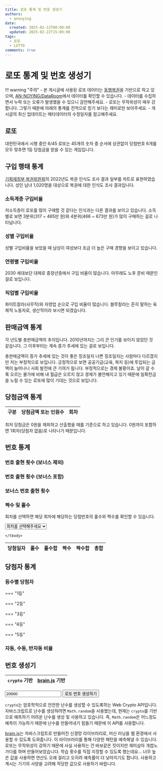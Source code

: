 ```yaml
---
title: 로또 통계 및 번호 생성기
authors:
  - annoying
date: 
  created: 2025-02-12T00:00:00
  updated: 2025-02-22T15:09:00
tags:
  - 로또
  - LOTTO
comments: true
---
```


<!-- more -->

<script defer src="//cdn.jsdelivr.net/npm/chart.js/dist/chart.umd.min.js"></script>
<script defer src="//unpkg.com/brain.js"></script>
<script>
    // 전역 변수
    lottoData = [];
    
    // CSV 데이터 불러오기 함수
    async function fetchCSV() {
        const url = "https://cdn.jsdelivr.net/gh/AN-NOYING/DataRoom@latest/Blog/Analysis/lotto.csv";

        try {
            const response = await fetch(url);
            const csvText = await response.text();

            // 줄 단위 나눔
            const rows = csvText.trim().split("\n");
            
            // 첫 번째 줄(헤더) 추출
            const headers = rows[0].split(",").map(header => header.trim());

            // 데이터 행 처리
            lottoData = rows.slice(1).map(row => {
                const values = row.split(",");
                return headers.reduce((obj, key, index) => {
                    obj[key] = values[index]?.trim();
                    return obj;
                }, {});
            });

            console.log("CSV 데이터 불러오기 성공");
        } catch (error) {
            console.error("CSV 데이터 불러오기 실패: ", error);
        }
    }
    fetchCSV();
</script>

# 로또 통계 및 번호 생성기

!!! warning "주의"
    - 본 게시글에 사용된 로또 데이터는 [동행복권](https://dhlottery.co.kr/common.do?method=main "동행복권")을 기반으로 하고 있으며, [AN-NOYING/DataRoom](https://github.com/AN-NOYING/DataRoom)에서 데이터를 확인할 수 있습니다.
    - 데이터를 수집하면서 누락 또는 오류가 발생했을 수 있으니 감안해주세요.
    - 로또는 무작위성이 매우 강합니다. 그렇기 때문에 아래의 통계를 전적으로 믿기 보다는 재미로만 보아주세요.
    - 게시글의 최신 업데이트는 메타데이터의 수정일자를 참고해주세요.

## 로또

대한민국에서 시행 중인 6/45 로또는 45개의 숫자 중 순서에 상관없이 당첨번호 6개를 모두 맞추면 1등 당첨금을 받을 수 있는 게임입니다.

## 구입 행태 통계

[기획재정부 복권위원회](http://bokgwon.go.kr/post/postView.do?boardSeq=6&category=&pageNum=3&seq=7823 "기획재정부 복권위원회")의 2022년도 복권 인식도 조사 결과 일부를 차트로 표현하였습니다. 성인 남녀 1,020명을 대상으로 복권에 대한 인식도 조사 결과입니다.

### 소득계층 구입비율
<canvas id="lotto-1"></canvas>
<script>
    document.addEventListener('DOMContentLoaded', () => {
        if (lottoData.length === 0) return;
        if (!Chart) return;

        const canvas = document.getElementById('lotto-1');
        if (canvas) {
            new Chart(canvas, {
                type: 'bar',
                data: {
                    labels: [ '1분위', '2분위', '3분위', '4분위', '5분위', '기타' ],
                    datasets: [
                        {
                            label: '2021년',
                            data: [
                                2.2,
                                8.7,
                                29.6,
                                40.1,
                                7.5,
                                11.9
                            ]
                        },
                        {
                            label: '2022년',
                            data: [
                                3.3,
                                17.7,
                                26.5,
                                39.0,
                                10.9,
                                2.6
                            ]
                        },
                    ]
                }
            });
        }
    });
</script>

저소득층이 로또를 많이 구매할 것 같다는 인식과는 다른 결과를 보이고 있습니다. 소득별로 보면 3분위(317 ~ 465만 원)와 4분위(466 ~ 673만 원)가 많이 구매하는 걸로 나타납니다.

### 성별 구입비율
<canvas id="lotto-2"></canvas>
<script>
    document.addEventListener('DOMContentLoaded', () => {
        if (lottoData.length === 0) return;
        if (!Chart) return;

        const canvas = document.getElementById('lotto-2');
        if (canvas) {
            new Chart(canvas, {
                type: 'bar',
                data: {
                    labels: [ '남성', '여성' ],
                    datasets: [
                        {
                            label: '2021',
                            data: [ 
                                56.8,
                                43.2
                            ]
                        },
                        {
                            label: '2022',
                            data: [
                                55.2,
                                44.8,
                            ]
                        },
                    ]
                }
            });
        }
    });
</script>

성별 구입비율을 보았을 때 남성이 여성보다 조금 더 높은 구매 경향을 보이고 있습니다.

### 연령별 구입비율
<canvas id="lotto-3"></canvas>
<script>
    document.addEventListener('DOMContentLoaded', () => {
        if (lottoData.length === 0) return;
        if (!Chart) return;

        const canvas = document.getElementById('lotto-3');
        if (canvas) {
            new Chart(canvas, {
                type: 'bar',
                data: {
                    labels: [ '20대', '30대', '40대', '50대', '60세 이상' ],
                    datasets: [
                        {
                            label: '2021년',
                            data: [
                                14.4,
                                16.2,
                                22.5,
                                21.5,
                                25.4,
                            ]
                        },
                        {
                            label: '2022년',
                            data: [
                                12.8,
                                15.2,
                                22.1,
                                22.5,
                                27.4,
                            ]
                        },
                    ]
                }
            });
        }
    });
</script>

2030 세대보단 대체로 중장년층에서 구입 비율이 많습니다. 아무래도 노후 준비 때문인 걸로 보입니다.

### 직업별 구입비율
<canvas id="lotto-4"></canvas>
<script>
    document.addEventListener('DOMContentLoaded', () => {
        if (lottoData.length === 0) return;
        if (!Chart) return;

        const canvas = document.getElementById('lotto-4');
        if (canvas) {
            new Chart(canvas, {
                type: 'bar',
                data: {
                    labels: [ '농/임/어업', '자영업', '블루칼라', '화이트칼라', '가정주부', '학생', '무직/기타' ],
                    datasets: [
                        {
                            label: '2021년',
                            data: [
                                1.4,
                                19.0,
                                20.3,
                                34.5,
                                16.4,
                                4.2,
                                4.2,
                            ]
                        },
                        {
                            label: '2022년',
                            data: [
                                1.0,
                                20.2,
                                17.9,
                                32.1,
                                18.9,
                                4.9,
                                5.0,
                            ]
                        },
                    ]
                }
            });
        }
    });
</script>

화이트칼라(사무직)와 자영업 순으로 구입 비율이 많습니다. 블루칼라는 흔히 말하는 육체적 노동자로, 생산직이라 보시면 되겠습니다.

## 판매금액 통계
<canvas id="lotto-5"></canvas>

각 년도별 총판매금액의 추이입니다. 2010년까지는 그리 큰 인기를 보이지 않았던 것 같습니다. 그 이후부터는 계속 증가 추세에 있는 걸로 보입니다.

총판매금액이 증가 추세에 있는 것이 좋은 징조일지 나쁜 징조일지는 사람마다 다르겠지만 저는 부정적으로 보입니다. 긍정적으로 보면 공공기금(교육, 복지 등)에 투입되는 금액이 늘어나니 사회 발전에 큰 기여가 됩니다. 부정적으로는 경제 불황이죠. 날이 갈 수록 오르는 물가에 비해 내 월급은 오르지 않고 경제가 불안해지고 있기 때문에 일확천금을 노릴 수 있는 로또에 많이 기대는 것으로 보입니다.

<script>
    document.addEventListener('DOMContentLoaded', () => {
        if (lottoData.length === 0) return;
        if (!Chart) return;

        const canvas = document.getElementById('lotto-5');
        if (canvas) {
            const numberOfYears = new Date().getFullYear() - (2002 - 1);        // 연도의 수
            let yearTotalArr = Array(numberOfYears).fill(0);                    // 연도별 총판매금액 배열

            // 연도별 총판매금액 산출
            for (let i = 0; i < lottoData.length; ++i) {
                const idx = new Date(lottoData[i]['date']).getFullYear() - 2002;
                yearTotalArr[idx] += parseInt(lottoData[i]['total'], 10);
            }

            // 차트
            new Chart(canvas, {
                type: 'bar',
                data: {
                    labels: Array.from({ length: numberOfYears }, (_, i) => (2002 + i).toString()),
                    datasets: [{ 
                        data: yearTotalArr,
                    }]
                },
                options: {
                    responsive: true,
                    plugins: {
                        legend: { display: false }
                    }
                }
            });
        }
    });
</script>

## 당첨금액 통계

<table id="lotto-table-1">
    <thead>
        <tr>
            <th>구분</th>
            <th>당첨금액 또는 인원수</th>
            <th>회차</th>
        </tr>
    </thead>
    <tbody>
    </tbody>
</table>

<script>
    document.addEventListener('DOMContentLoaded', () => {
    if (lottoData.length === 0) return;

    // 1등 인당 최고 및 최저 당첨금과 회차
    const result = lottoData.reduce((acc, { round, '1st_winnings': winnings }) => {
        winnings = parseInt(winnings, 10);

        if (winnings > acc.maxWinnings) {
            acc.maxWinnings = winnings;
            acc.maxRound = parseInt(round, 10);
        } else if (winnings > 0 && winnings < acc.minWinnings) {
            acc.minWinnings = winnings;
            acc.minRound = parseInt(round, 10);
        }

        return acc;
    }, { maxWinnings: -Infinity, maxRound: null, minWinnings: Infinity, minRound: null });

    // 1등 최다 당첨자 수
    const result2 = lottoData.reduce((acc, { round, '1st_num': _1stnum }) => {
        _1stnum = parseInt(_1stnum, 10);

        if (_1stnum > acc._1st_num) {
            acc._1st_num = _1stnum;
            acc.round = parseInt(round, 10);
        }
        
        return acc;
    }, { _1st_num: -Infinity, round: null });

    // TBODY 업데이트
    const tbody = document.querySelector('#lotto-table-1 tbody');
    if (tbody) {
        tbody.innerHTML = `
            <tr>
                <td>1등 인당 최고 당첨금</td>
                <td>${result.maxWinnings.toLocaleString()}원</td>
                <td>${result.maxRound.toLocaleString()}회차</td>
            </tr>
            <tr>
                <td>1등 인당 최저 당첨금</td>
                <td>${result.minWinnings.toLocaleString()}원</td>
                <td>${result.minRound.toLocaleString()}회차</td>
            </tr>
            <tr>
                <td>1등 최다 당첨자 수</td>
                <td>${result2._1st_num}명</td>
                <td>${result2.round.toLocaleString()}회차</td>
            </tr>
        `;
    }
});
</script>

최저 당첨금은 0원을 제외하고 산출했을 때를 기준으로 하고 있습니다. 0원까지 포함하면 1회차(당첨자 없음)로 나타나기 때문입니다.

## 번호 통계
### 번호 출현 횟수 (보너스 제외)
<canvas id="lotto-6"></canvas>
<p id="lotto-p-1"></p>
<script>
    document.addEventListener('DOMContentLoaded', () => {
        if (lottoData.length === 0) return;
        if (!Chart) return;

        const canvas = document.getElementById('lotto-6');
        if (canvas) {
            // 45개의 요소와 각 번호별 출현 횟수 (보너스 제외)
            let freqNums = Array(45).fill(0);
            for (let i = 0; i < lottoData.length; ++i) {
                freqNums[parseInt(lottoData[i]['num1'], 10) - 1] += 1;
                freqNums[parseInt(lottoData[i]['num2'], 10) - 1] += 1;
                freqNums[parseInt(lottoData[i]['num3'], 10) - 1] += 1;
                freqNums[parseInt(lottoData[i]['num4'], 10) - 1] += 1;
                freqNums[parseInt(lottoData[i]['num5'], 10) - 1] += 1;
                freqNums[parseInt(lottoData[i]['num6'], 10) - 1] += 1;
            }

            // 차트
            new Chart(canvas, {
                type: 'bar',
                data: {
                    labels: Array.from({ length: 45 }, (_, i) => (i + 1).toString()),
                    datasets: [{
                        data: freqNums,
                        backgroundColor: Array.from({ length: 45 }, (_, i) => {
                            const num = i + 1;
                            if (num <= 10) return '#FCE38A';
                            else if (num <= 20) return '#91C8E4';
                            else if (num <= 30) return '#FF2E63';
                            else if (num <= 40) return '#526D82';
                            else return '#609966';
                        })
                    }],
                },
                options: {
                    responsive: true,
                    plugins: {
                        legend: { display: false }
                    },
                    scales: {
                        x: {
                            ticks: {
                                autoSkip: false,
                                maxRotation: 0,
                                minRotation: 0,
                                font: {
                                    size: 10
                                }
                            }
                        }
                    }
                }
            });

            // 상위 및 하위 6개
            const para = document.getElementById('lotto-p-1');
            if (para) {
                let topNum = '';
                freqNums.map((cnt, idx) => ({ number: idx + 1, cnt: cnt })).sort((a, b) => b.cnt - a.cnt).slice(0, 6).forEach(top => {
                    topNum += `${top.number}, `;
                });
                topNum = topNum.slice(0, -2);

                let bottomNum = '';
                freqNums.map((cnt, idx) => ({ number: idx + 1, cnt : cnt })).sort((a, b) => a.cnt - b.cnt).slice(0, 6).forEach(bottom => {
                    bottomNum += `${bottom.number}, `;
                });
                bottomNum = bottomNum.slice(0, -2);

                para.textContent = `보너스 번호를 제외하여 가장 많이 나온 상위 6개의 번호는 ${topNum}이고, 가장 적게 나온 하위 6개의 번호는 ${bottomNum}입니다.`;
            }
        }
    });
</script>

### 번호 출현 횟수 (보너스 포함)
<canvas id="lotto-7"></canvas>
<p id="lotto-p-2"></p>
<script>
    document.addEventListener('DOMContentLoaded', () => {
        if (lottoData.length === 0) return;
        if (!Chart) return;

        const canvas = document.getElementById('lotto-7');
        if (canvas) {
            // 45개의 요소와 각 번호별 출현 횟수
            let freqNums = Array(45).fill(0);
            for (let i = 0; i < lottoData.length; ++i) {
                freqNums[parseInt(lottoData[i]['num1'], 10) - 1] += 1;
                freqNums[parseInt(lottoData[i]['num2'], 10) - 1] += 1;
                freqNums[parseInt(lottoData[i]['num3'], 10) - 1] += 1;
                freqNums[parseInt(lottoData[i]['num4'], 10) - 1] += 1;
                freqNums[parseInt(lottoData[i]['num5'], 10) - 1] += 1;
                freqNums[parseInt(lottoData[i]['num6'], 10) - 1] += 1;
                freqNums[parseInt(lottoData[i]['bonus_num'], 10) - 1] += 1;
            }

            // 차트
            new Chart(canvas, {
                type: 'bar',
                data: {
                    labels: Array.from({ length: 45 }, (_, i) => (i + 1).toString()),
                    datasets: [{
                        data: freqNums,
                        backgroundColor: Array.from({ length: 45 }, (_, i) => {
                            const num = i + 1;
                            if (num <= 10) return '#FCE38A';
                            else if (num <= 20) return '#91C8E4';
                            else if (num <= 30) return '#FF2E63';
                            else if (num <= 40) return '#526D82';
                            else return '#609966';
                        })
                    }],
                },
                options: {
                    responsive: true,
                    plugins: {
                        legend: { display: false }
                    },
                    scales: {
                        x: {
                            ticks: {
                                autoSkip: false,
                                maxRotation: 0,
                                minRotation: 0,
                                font: {
                                    size: 10
                                }
                            }
                        }
                    }
                }
            });

            // 상위 및 하위 6개
            const para = document.getElementById('lotto-p-2');
            if (para) {
                let topNum = '';
                freqNums.map((cnt, idx) => ({ number: idx + 1, cnt: cnt })).sort((a, b) => b.cnt - a.cnt).slice(0, 6).forEach(top => {
                    topNum += `${top.number}, `;
                });
                topNum = topNum.slice(0, -2);

                let bottomNum = '';
                freqNums.map((cnt, idx) => ({ number: idx + 1, cnt : cnt })).sort((a, b) => a.cnt - b.cnt).slice(0, 6).forEach(bottom => {
                    bottomNum += `${bottom.number}, `;
                });
                bottomNum = bottomNum.slice(0, -2);

                para.textContent = `보너스 번호를 포함하여 가장 많이 나온 상위 6개의 번호는 ${topNum}이고, 가장 적게 나온 하위 6개의 번호는 ${bottomNum}입니다.`;
            }
        }
    });
</script>

### 보너스 번호 출현 횟수
<canvas id="lotto-8"></canvas>
<p id="lotto-p-3"></p>
<script>
    document.addEventListener('DOMContentLoaded', () => {
        if (lottoData.length === 0) return;
        if (!Chart) return;

        const canvas = document.getElementById('lotto-8');
        if (canvas) {
            // 45개의 요소와 각 번호별 출현 횟수
            let bonusNums = Array(45).fill(0);
            for (let i = 0; i < lottoData.length; ++i) { bonusNums[parseInt(lottoData[i]['bonus_num'], 10) - 1] += 1; }

            // 차트
            new Chart(canvas, {
                type: 'bar',
                data: {
                    labels: Array.from({ length: 45 }, (_, i) => (i + 1).toString()),
                    datasets: [{
                        data: bonusNums,
                        backgroundColor: Array.from({ length: 45 }, (_, i) => {
                            const num = i + 1;
                            if (num <= 10) return '#FCE38A';
                            else if (num <= 20) return '#91C8E4';
                            else if (num <= 30) return '#FF2E63';
                            else if (num <= 40) return '#526D82';
                            else return '#609966';
                        })
                    }],
                },
                options: {
                    responsive: true,
                    plugins: {
                        legend: { display: false }
                    },
                    scales: {
                        x: {
                            ticks: {
                                autoSkip: false,
                                maxRotation: 0,
                                minRotation: 0,
                                font: {
                                    size: 10
                                }
                            }
                        }
                    }
                }
            });            

            // 상위 및 하위 6개
            const para = document.getElementById('lotto-p-3');
            if (para) {
                let topNum = '';
                bonusNums.map((cnt, idx) => ({ number: idx + 1, cnt: cnt })).sort((a, b) => b.cnt - a.cnt).slice(0, 6).forEach(top => {
                    topNum += `${top.number}, `;
                });
                topNum = topNum.slice(0, -2);

                let bottomNum = '';
                bonusNums.map((cnt, idx) => ({ number: idx + 1, cnt : cnt })).sort((a, b) => a.cnt - b.cnt).slice(0, 6).forEach(bottom => {
                    bottomNum += `${bottom.number}, `;
                });
                bottomNum = bottomNum.slice(0, -2);

                para.textContent = `보너스 번호로 가장 많이 나온 상위 6개의 번호는 ${topNum}이고, 가장 적게 나온 하위 6개의 번호는 ${bottomNum}입니다.`;
            }
        }
    });
</script>

### 짝수 및 홀수
회차를 선택하면 해당 회차에 해당하는 당첨번호의 홀수와 짝수를 확인할 수 있습니다.

<select id="lotto-select-1">
    <option value="" disabled selected>회차를 선택해주세요</option>
</select>
<table id="lotto-table-2">
    <thead>
        <tr>
            <th>당첨일자</th>
            <th>홀수</th>
            <th>홀수합</th>
            <th>짝수</th>
            <th>짝수합</th>
            <th>총합</th>
        </tr>
    </thead>
    <tbody>
        
    </tbody>
</table>
<script>
    document.addEventListener('DOMContentLoaded', () => {
        // 회차 추가
        const select = document.getElementById('lotto-select-1');
        if (select) {
            for (let i = 0; i < lottoData.length; ++i) {
                const newOpt = document.createElement('option');
                newOpt.value = i;
                newOpt.textContent = `${i + 1}회차`;

                select.appendChild(newOpt);
            }
        }
        
        // SELECT 값 변경
        select.addEventListener('change', () => {
            // TABLE
            const table = document.getElementById('lotto-table-2');
            if (!table) return;
            
            // TBODY 내 모든 요소 제거
            const tbody = table.querySelector('tbody');
            if (tbody) { tbody.innerHTML = ''; }

            // 홀짝 구분 및 합
            let even = [];
            let odd = [];
            let evenTotal = 0, oddTotal = 0;

            for (let i = 0; i < 6; ++i) {
                let num = lottoData[select.value][`num${i+1}`];
                // 홀수
                if (num & 1) {
                    even.push(num);
                    evenTotal += parseInt(num, 10);
                } else {
                    odd.push(num);
                    oddTotal += parseInt(num, 10);
                }
            }
            

            // 추가
            const tr = document.createElement('tr');
            tr.innerHTML = `
                <td>${lottoData[select.value]['date']}</td>
                <td>${even}</td>
                <td>${evenTotal}</td>
                <td>${odd}</td>
                <td>${oddTotal}</td>
                <td>${evenTotal + oddTotal}</td>
            `;
            tbody.appendChild(tr);
        });
    });
</script>

## 당첨자 통계
### 등수별 당첨자
=== "1등"
    <p id="lotto-p-4"></p>
=== "2등"
    <p id="lotto-p-5"></p>
=== "3등"
    <p id="lotto-p-6"></p>
=== "4등"
    <p id="lotto-p-7"></p>
=== "5등"
    <p id="lotto-p-8"></p>

<script>
    document.addEventListener('DOMContentLoaded', () => {
        if (lottoData.length === 0) return;
        if (!Chart) return;

        const para1 = document.getElementById('lotto-p-4');
        if (para1) {
            // 1등 당첨자 수 배열
            const _1stNumArr = lottoData.map(data => parseInt(data['1st_num'], 10)).sort((a, b) => a - b);
            
            // 최솟값과 최댓값
            const minVal = _1stNumArr[0];
            const maxVal = _1stNumArr[_1stNumArr.length - 1];

            // 평균
            let sum = 0;
            for (let i = 0; i < _1stNumArr.length; ++i) {
                sum += _1stNumArr[i];
            }
            const meanVal = sum / _1stNumArr.length;
            
            para1.textContent = `가장 적게 나온 1등 당첨자 수는 ${minVal.toLocaleString()}명이고, 가장 많이 나온 당첨자 수는 ${maxVal.toLocaleString()}명입니다. 평균 ${meanVal.toFixed(2)}명 당첨되고 있습니다.`;
        }
        
        const para2 = document.getElementById('lotto-p-5');
        if (para2) {
            // 2등 당첨자 수 배열
            const _2ndNumArr = lottoData.map(data => parseInt(data['2nd_num'], 10)).sort((a, b) => a - b);
            
            // 최솟값과 최댓값
            const minVal = _2ndNumArr[0];
            const maxVal = _2ndNumArr[_2ndNumArr.length - 1];

            // 평균
            let sum = 0;
            for (let i = 0; i < _2ndNumArr.length; ++i) {
                sum += _2ndNumArr[i];
            }
            const meanVal = sum / _2ndNumArr.length;
            
            para2.textContent = `가장 적게 나온 2등 당첨자 수는 ${minVal.toLocaleString()}명이고, 가장 많이 나온 당첨자 수는 ${maxVal.toLocaleString()}명입니다. 평균 ${meanVal.toFixed(2)}명 당첨되고 있습니다.`;
        }
        
        const para3 = document.getElementById('lotto-p-6');
        if (para3) {
            // 3등 당첨자 수 배열
            const _3rdNumArr = lottoData.map(data => parseInt(data['3rd_num'], 10)).sort((a, b) => a - b);
            
            // 최솟값과 최댓값
            const minVal = _3rdNumArr[0];
            const maxVal = _3rdNumArr[_3rdNumArr.length - 1];

            // 평균
            let sum = 0;
            for (let i = 0; i < _3rdNumArr.length; ++i) {
                sum += _3rdNumArr[i];
            }
            const meanVal = sum / _3rdNumArr.length;
            
            para3.textContent = `가장 적게 나온 3등 당첨자 수는 ${minVal.toLocaleString()}명이고, 가장 많이 나온 당첨자 수는 ${maxVal.toLocaleString()}명입니다. 평균 ${meanVal.toFixed(2)}명 당첨되고 있습니다.`;
        }
        
        const para4 = document.getElementById('lotto-p-7');
        if (para4) {
            // 4등 당첨자 수 배열
            const _4thNumArr = lottoData.map(data => parseInt(data['4th_num'], 10)).sort((a, b) => a - b);
            
            // 최솟값과 최댓값
            const minVal = _4thNumArr[0];
            const maxVal = _4thNumArr[_4thNumArr.length - 1];

            // 평균
            let sum = 0;
            for (let i = 0; i < _4thNumArr.length; ++i) {
                sum += _4thNumArr[i];
            }
            const meanVal = sum / _4thNumArr.length;
            
            para4.textContent = `가장 적게 나온 4등 당첨자 수는 ${minVal.toLocaleString()}명이고, 가장 많이 나온 당첨자 수는 ${maxVal.toLocaleString()}명입니다. 평균 ${meanVal.toFixed(2)}명 당첨되고 있습니다.`;
        }
        
        const para5 = document.getElementById('lotto-p-8');
        if (para5) {
            // 4등 당첨자 수 배열
            const _5thNumArr = lottoData.map(data => parseInt(data['5th_num'], 10)).sort((a, b) => a - b);
            
            // 최솟값과 최댓값
            const minVal = _5thNumArr[0];
            const maxVal = _5thNumArr[_5thNumArr.length - 1];

            // 평균
            let sum = 0;
            for (let i = 0; i < _5thNumArr.length; ++i) {
                sum += _5thNumArr[i];
            }
            const meanVal = sum / _5thNumArr.length;
            
            para5.textContent = `가장 적게 나온 5등 당첨자 수는 ${minVal.toLocaleString()}명이고, 가장 많이 나온 당첨자 수는 ${maxVal.toLocaleString()}명입니다. 평균 ${meanVal.toFixed(2)}명 당첨되고 있습니다.`;
        }
    });
</script>

### 자동, 수동, 반자동 비율
<canvas id="lotto-9"></canvas>
<p id="lotto-p-9"></p>
<script>
    document.addEventListener('DOMContentLoaded', () => {
        if (lottoData.length === 0) return;
        if (!Chart) return;

        const canvas = document.getElementById('lotto-9');
        if (canvas) {
            let autoCnt = 0;
            let manualCnt = 0;
            let semiAutoCnt = 0;
            for (let i = 0; i < lottoData.length; ++i) {
                autoCnt += parseInt(lottoData[i]['auto'], 10) || 0;
                manualCnt += parseInt(lottoData[i]['manual'], 10) || 0;
                semiAutoCnt += parseInt(lottoData[i]['semi_auto'], 10) || 0;
            }
            
            const total = autoCnt + manualCnt + semiAutoCnt;

            // 차트
            new Chart(canvas, {
                type: 'pie',
                data: {
                    labels: [ '자동', '수동', '반자동' ],
                    datasets: [{
                        data: [ autoCnt, manualCnt, semiAutoCnt ]
                    }],
                },
                options: {
                    responsive: true
                }
            });

            const para = document.getElementById('lotto-p-9');
            if (para) {
                para.textContent = `로또 1등 당첨자 중 자동의 당첨자 비율은 ${((autoCnt / total) * 100).toFixed(2)}%이고, 수동은 ${((manualCnt / total) * 100).toFixed(2)}%, 반자동은 ${((semiAutoCnt / total) * 100).toFixed(2)}%입니다. 대부분 자동 당첨자가 많습니다.`;
            }
        }
    });
</script>

## 번호 생성기
<table id="lotto-table-3">
    <thead>
        <tr>
            <th><code>crypto</code> 기반</th>
            <th><a href="https://github.com/BrainJS/brain.js" title="brain.js">brain.js</a> 기반</th>
        </tr>
    </thead>
    <tbody></tbody>
</table>
<input type="number" id="brainjs-iters" min="1" value="20000">
<button type="button" id="lotto-generate-btn" class="md-button">로또 번호 생성하기</button>

`crypto`는 암호학적으로 안전한 난수를 생성할 수 있도록하는 Web Crypto API입니다. 자바스크립트로 난수를 생성하려면 `Math.random`을 사용했는데, 현재는 `crypto`를 기반으로 예측하기 어려운 난수를 생성 및 사용하고 있습니다. 즉, `Math.random`은 어느정도 예측이 가능하기 때문에 난수를 만들어내기 힘들기 때문에 이 API를 사용합니다.

[brain.js](https://github.com/BrainJS/brain.js "brain.js")는 자바스크립트로 만들어진 신경망 라이브러리로, 머신 러닝을 웹 환경에서 사용할 수 있도록 도와줍니다. 이 라이브러리를 통해 다양한 패턴을 예측해낼 수 있습니다. 로또는 무작위성이 강하기 때문에 사실 사용하는 건 바보같은 짓이지만 재미삼아 개쌉노가다를 하며 만들어보았습니다. 학습 횟수를 직접 지정할 수 있도록 했는데요... 너무 높은 값을 사용하면 연산도 오래 걸리고 오히려 예측률이 더 낮아지기도 합니다. 사용하고 계시는 기기의 사양을 고려해 적당한 값으로 사용하기 바랍니다.

<script>
    document.addEventListener('DOMContentLoaded', () => {
        const btn = document.getElementById('lotto-generate-btn');
        if (btn) {
            btn.addEventListener('click', () => {
                // 1 ~ 45
                const lottoNums = Array.from({ length: 45 }, (_, i) => (i + 1));
                let cryptoNums;
                let brainJSNums;

                // CRYPTO 기반
                {
                    let clone1 = lottoNums.slice();

                    // 섞은 후 랜덤하게 선택
                    for (let i = clone1.length - 1; i > 0; --i) {
                        const j = Math.floor(crypto.getRandomValues(new Uint32Array(1))[0] / (Math.pow(2, 32) / (i + 1)));
                        [clone1[i], clone1[j]] = [clone1[j], clone1[i]]; // Swap
                    }

                    cryptoNums = clone1.slice(0, 6).sort((a, b) => a - b);
                }

                // brain.js 기반
                {
                    const net = new brain.NeuralNetwork({activation: 'sigmoid'});
                    
                    // 학습 데이터
                    const trainingData = lottoData.map(data => {
                        const input = Array(45).fill(0); // 45개의 번호를 위한 배열 초기화

                        // num1 ~ num6 값만 처리
                        for (let i = 1; i <= 6; ++i) {
                            const num = parseInt(data[`num${i}`], 10); // num1 ~ num6 값을 가져오기
                            if (num >= 1 && num <= 45) {
                                input[num - 1] = 1; // 해당 번호의 인덱스를 1로 설정
                            }
                        }

                        // 출력 데이터는 0~1 사이의 확률 값으로 설정
                        return { input, output: Array(45).fill(0).map(() => Math.random()) }; // 확률 기반의 무작위 출력 데이터
                    });

                    // 신경망 훈련
                    alert('신경망 훈련을 시작합니다. 어느정도 시간이 걸리기 때문에 잠시 다른 작업을 하신 후 돌아와주세요.');
                    
                    const iters = parseInt(document.getElementById('brainjs-iters').value, 10);
                    net.train(trainingData, {
                        iterations: iters,
                    });

                    // 예측
                    const input = Array(45).fill(0);

                    // CRYPTO에서 생성된 번호를 신경망의 입력으로 사용
                    cryptoNums.forEach(num => {
                        input[num - 1] = 1; // 해당 번호의 인덱스를 1로 설정
                    });
                    
                    const output = net.run(input);

                    alert('훈련 및 예측이 완료되었습니다. 결과를 확인해주세요');

                    brainJSNums = Array.from(output).map((value, index) => ({ value, index: index + 1})).sort((a, b) => b.value - a.value).slice(0, 6).map(item => item.index).sort((a, b) => a - b);
                }

                // TBODY
                const tbody = document.querySelector('#lotto-table-3 tbody');
                if (tbody) {
                    tbody.innerHTML = `
                        <tr>
                            <td>${cryptoNums}</td>
                            <td>${brainJSNums}</td>
                        </tr>
                    `;
                }
            });
        }
    });
</script>